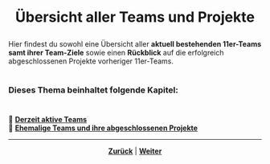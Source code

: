 # <p align="center">Übersicht aller Teams und Projekte</p>

Hier findest du sowohl eine Übersicht aller **aktuell bestehenden 11er-Teams samt ihrer Team-Ziele** sowie einen **Rückblick** auf die erfolgreich abgeschlossenen Projekte vorheriger 11er-Teams.

#

### Dieses Thema beinhaltet folgende Kapitel:

#

🔹 [**Derzeit aktive Teams**](docs/02-arbeiten_bei_nadoo/03-teams/01-aktive_teams/README.md) <br>
🔹 [**Ehemalige Teams und ihre abgeschlossenen Projekte**](docs/02-arbeiten_bei_nadoo/03-teams/02-team_archiv/README.md) <br>

---

<p align="center"><a href="/docs/02-arbeiten_bei_nadoo/02-training_und_vorbereitung/02-praesentationstraining/README.md"><strong>Zurück</strong></a> | <a href="/docs/02-arbeiten_bei_nadoo/03-teams/01-aktive_teams/README.md"><strong>Weiter</strong></a></p>

